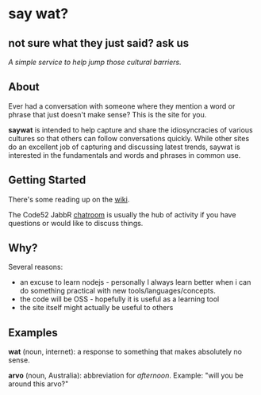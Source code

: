# say wat?

## not sure what they just said? ask us

*A simple service to help jump those cultural barriers.*

## About

Ever had a conversation with someone where they mention a word or phrase that just doesn't make sense? This is the site for you.

**saywat** is intended to help capture and share the idiosyncracies of various cultures so that others can follow conversations quickly.
While other sites do an excellent job of capturing and discussing latest trends, saywat is interested in the fundamentals and words and phrases in common use.

## Getting Started

There's some reading up on the [wiki](https://github.com/Code52/saywat/wiki).

The Code52 JabbR [chatroom](http://jabbr.net/#/rooms/code52) is usually the hub of activity if you have questions or would like to discuss things.

## Why?

Several reasons:

 - an excuse to learn nodejs - personally I always learn better when i can do something practical with new tools/languages/concepts.
 - the code will be OSS - hopefully it is useful as a learning tool
 - the site itself might actually be useful to others

## Examples

**wat** (noun, internet): a response to something that makes absolutely no sense.

**arvo** (noun, Australia): abbreviation for *afternoon*. Example: "will you be around this arvo?"

